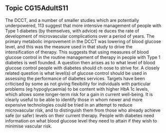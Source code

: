 ## Topic CG15AdultS11
The DCCT, and a number of smaller studies which are potentially underpowered, 113 suggest that more intensive management of people with Type 1 diabetes (by themselves, with advice) re duces the rate of development of microvascular complications over a period of years. The primary metabolic improvement in the DCCT was lowering of blood glucose level, and this was the measure used in that study to drive the intensification of therapy. This suggests that using measures of blood glucose control in the routine management of therapy in people with Type 1 diabetes is well founded. A question then arises as to what level of blood glucose control people with diabetes should ch oose to strive for. A closely related question is what level(s) of glucose control should be used in assessing the performance of diabetes services.  Targets  have been criticised by some as not giving flexibility for individuals with particular problems (eg hypoglycaemia) to be content with higher HbA 1c levels, which allows some longer-term risk for a gain in current well-being. It is clearly useful to be able to identify those in whom newer and more expensive technologies could be tried in an attempt to reduce microvascular risk, and to distinguish them from those who already achieve safe (or safer) levels on their current therapy. People with diabetes need information on what blood glucose level they need to attain if they wish to minimise vascular risk.
